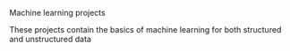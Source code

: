 Machine learning projects

These projects contain the basics of machine learning for both structured and unstructured data
